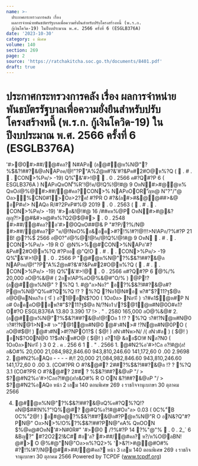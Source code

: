 ```yaml
---
name: >-
  ประกาศกระทรวงการคลัง เรื่อง
  ผลการจำหน่ายพันธบัตรรัฐบาลเพื่อความยั่งยืนสำหรับปรับโครงสร้างหนี้ (พ.ร.ก.
  กู้เงินโควิด-19) ในปีงบประมาณ พ.ศ. 2566 ครั้งที่ 6 (ESGLB376A)
date: '2023-10-30'
category: ง พิเศษ
volume: 140
section: 269
page: 2
source: 'https://ratchakitcha.soc.go.th/documents/8401.pdf'
draft: true
---
```


# ประกาศกระทรวงการคลัง เรื่อง ผลการจำหน่ายพันธบัตรรัฐบาลเพื่อความยั่งยืนสำหรับปรับโครงสร้างหนี้ (พ.ร.ก. กู้เงินโควิด-19) ในปีงบประมาณ พ.ศ. 2566 ครั้งที่ 6 (ESGLB376A)

'#>@0#>##/@#คล? N#APอ (ล@#ํ@ห%N@"?%$&?!##?&@ลNAPอค/@!"?P"A%2ํ@ห#?&'#?&Pค#2#O@ห%?Q (  . # .  . CON>%Pค/> -19) Q%'ี&'#>!@  . 0 . 2566 ค#?Q#?P 6 ( ESGLB376A ) NAPอQหON'็%R'!@!ค/@!Q%!@!#@ 9 OหN#>#@ํ@ห% QหOอํ@%@#>##/@#คล?CON>% NAPอOOR'ัญห@ N"?"/"@ Oล>ื้%CN0#1>Oล>2?ค! #?PR O #?&(ล#>#&@@##>&@ อP#ค!> NAQอ R/#?2PคP#%@ 2019  . 0 . 2563 (  . # .  . CON>%Pค/> -19) '#>อ&!@!#@ 16 /##คห%@P OหN#>#@&?ญญ?!>@#&#>ห@#ห%?Q2@$@#>  . 0 . 2548 #>##/@#คล?อ'#>@0QหO##@& P "#?P/?%/N@ #>##/@#คล?P "ค/@!NหO%อ&อค>#?!%!#?!@!!!>N!APอ/?%#?P 21 B! @?%$์ 2566 อ@0?"อํ@%@!@!ค/@!Q%!@!#@ 9 OหN  . # .  . CON>%Pค/> -19 R O ํ @N%>%@#CON>%NAPอ'#?&Pค#2#O@ห%?Q #?Pออ @"Q!O  . # .  . CON>%Pค/> -19 Q%'ี&'#>!@  . 0 . 2566 P "@#ํ@ห%N@"?%$&?!##?&@ล NAPอค/@!"?P"A%2ํ@ห#?&'#?&Pค#2#O@ห%?Q (  . # .  . CON>%Pค/> -19) Q%'ี&'#>!@  . 0 . 2566 ค#?Q#?P 6 ํ@%/% 20,000 ลO@%&@# ( 2อห!AP%ลO@%&@#"O/% ) @P!?(ล@#ํ@ห%N@" ? %?Q 1. #@"ล>Nอ?" อ?%$&?!##?&@ล#?Pํ@ห%N@"Q%ค#?Q%?Q !? ? %?Q ?Nอ1@N#อ พ?#"$?11?ฐ$@ล อ@0@คNหล?อ ( %ี ) อ?1@อN$?O0 ( 1Oอ0ล> Nอ%ี ) ว?#ค1$ํ@ห#P N อ# 0อคคO@อพ?#"$?11?ฐ$@ล N/?Nอ1ว/?$@1ํ@ห#N@0O#ค1?O#?O ESGLB376A 13.80 3.390 17 !> . " . 2580 165,000 ลO@%&@# 2. (ล@#ํ@ห%N@"?%$&?!##?&@ล!@!Oอ 1 !? ? %?Q ว?#!?Nํ@ห#N@0 ว?#!?Nํ@1>N># ว>"?@1ํ@ห#N@0 ํ@#ว#N># !?Nํ@ห#N@0PO ( ลO@#$@! ) ํ@#ว#N>#!?NPO1?$ ( $@! ) สNว#Nพ>N/ /( สNว#ล ) ( $@! ) อN$?O0N@0 1?$ลNวห#O@ ( $@! ) อ?1@ &ลอ$O!# Nล?N0 ( 1Oอ0ล>Nอ%ี ) 3 0 2 . ค . 256 6 1  . " . 2566 1. @#N2%อ'#>!Cล อ?!#@(ล!อ&O#% 20,000 21,084,982,846.60 943,810,246.60 141,172,60 0 .00 2.9698 2. @#N2%อAQอ - - - - #/! 20,000 21,084,982,846.60 943,810,246.60 141,172,60 0 .00 3. (CO#?PR O #?&@#? 2##?%$&?!##?&@ล !? ? %?Q 3.1 (CO#?PR O #?&@#? 2## ? %$&?!##?&@ลP "/ > $?@#N2%อ'#>!Cลอ?!#@(ล!อ&O#% R O ON $%@ค@#@>"์ 2"@&?%@#N>%อAP% &#>1?#'#>?% Oล> Contractual Savings Funds 3.2 R!N!?(CO#?PR O #?&@#? 2## ? %$&?!##?&@ลP "/ > $?@#N2%อAQอ หน้า 2 เลม 140 ตอนพิเศษ 269 ง ราชกิจจานุเบกษา 30 ตุลาคม 2566

4. @#ํ@ห%N@"?%$&?!##?&@ลQ%ค#?Q%?Q!?คN@$##!N%?"!Q%@#? @#Q%อ?!#@#Oอ"ล> 0.03 ( 0C%"์B 0C%"์2@! ) อ#@ค@?%$&?!##?&@ล#?Pํ@ห%N@"R O อN&?Q"#?PN@" Oล>N>%!O%?%$&?!##?PN@"คA% QหOON $%@ค@#OหN'#>N#0R#" '#>@0  /?%#?P 14 ?%"@"%  . 0 . 2_` 6 &Bญ?" #?2O22!&C#์ #อ'ล? #>##/@#คล? ห?/ห%O@ลBN! @#> O @%#@"N@"Oล>ห%?Q2>% '>&?!>#@@#O#% #?!%!#?/N@@##>##/@#คล? หน้า 3 เลม 140 ตอนพิเศษ 269 ง ราชกิจจานุเบกษา 30 ตุลาคม 2566 Powered by TCPDF (www.tcpdf.org)
